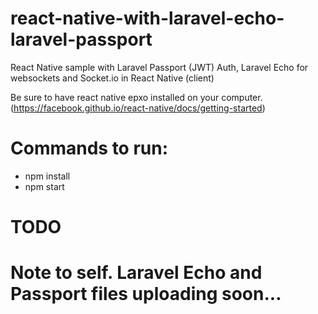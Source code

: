 # react-native-with-laravel-echo-laravel-passport
React Native sample with Laravel Passport (JWT) Auth, Laravel Echo for websockets and Socket.io in React Native (client)

Be sure to have react native epxo installed on your computer.
(https://facebook.github.io/react-native/docs/getting-started)

# Commands to run:
- npm install
- npm start

# TODO
# Note to self. Laravel Echo and Passport files uploading soon...
